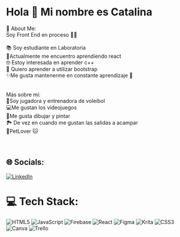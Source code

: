 #  Hola  👋  Mi nombre es Catalina
💫 About Me:
<br>Soy Front End en proceso 👩‍💻<br><br>📚 Soy estudiante en Laboratoria <L><br>🌱Actualmente me encuentro aprendiendo react<br>🤓 Estoy interesada en aprender c++<br>👀 Quiero aprender a utilizar bootstrap<br>✨Me gusta mantenerme en constante aprendizaje  🤩<br><br><br>Más sobre mí: <br>🏐Soy jugadora y entrenadora de voleibol<br>💻Me gustan los videojuegos<br>🎨Me gusta dibujar y pintar<br>🏞 De vez en cuando me gustan las salidas a acampar<br>🐶PetLover 🐱<br><br><br>


## 🌐 Socials:
[![LinkedIn](https://img.shields.io/badge/LinkedIn-%230077B5.svg?logo=linkedin&logoColor=white)](https://linkedin.com/in/https://www.linkedin.com/in/catalina-salinas-ram%C3%ADrez/) 

# 💻 Tech Stack:
![HTML5](https://img.shields.io/badge/html5-%23E34F26.svg?style=plastic&logo=html5&logoColor=white) ![JavaScript](https://img.shields.io/badge/javascript-%23323330.svg?style=plastic&logo=javascript&logoColor=%23F7DF1E) ![Firebase](https://img.shields.io/badge/firebase-%23039BE5.svg?style=plastic&logo=firebase) ![React](https://img.shields.io/badge/react-%2320232a.svg?style=plastic&logo=react&logoColor=%2361DAFB) 	![Figma](https://img.shields.io/badge/figma-%23F24E1E.svg?style=plastic&logo=figma&logoColor=white) ![Krita](https://img.shields.io/badge/Krita-203759?style=plastic&logo=krita&logoColor=EEF37B) ![CSS3](https://img.shields.io/badge/css3-%231572B6.svg?style=plastic&logo=css3&logoColor=white) ![Canva](https://img.shields.io/badge/Canva-%2300C4CC.svg?style=plastic&logo=Canva&logoColor=white) ![Trello](https://img.shields.io/badge/Trello-%23026AA7.svg?style=plastic&logo=Trello&logoColor=white)

  
  
  
